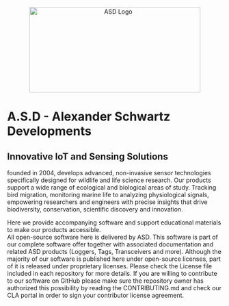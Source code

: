 <center>
  <a href="https://asd-tech.com">
    <img src="https://static.wixstatic.com/media/3e2626_cbd6a4aefaa84011ae19d94b2e869594~mv2.png" alt="ASD Logo" style="width:400px;height:200px;"/>
  </a>
</center>
<H1>A.S.D - Alexander Schwartz Developments</H1>
<H2>Innovative IoT and Sensing Solutions</H2>
<p>
founded in 2004, develops advanced, non-invasive sensor technologies specifically designed for wildlife and life science research.
Our products support a wide range of ecological and biological areas of study. Tracking bird migration, monitoring marine life to analyzing physiological signals, empowering researchers and engineers with precise insights that drive biodiversity, conservation, scientific discovery and innovation. 
</p>
<p>Here we provide accompanying software and support educational materials to make our products accessible.<br>
All open-source software here is delivered by ASD. This software is part of our complete software offer together with associated documentation and related ASD products (Loggers, Tags, Transceivers and more).
Although the majority of our software is published here under open-source licenses, part of it is released under proprietary licenses. Please check the License file included in each repository for more details.
If you are willing to contribute to our software on GitHub please make sure the repository owner has authorized this possibility by reading the CONTRIBUTING.md and check our CLA portal in order to sign your contributor license agreement.
</p>

